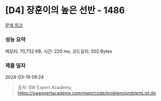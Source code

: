 # [D4] 장훈이의 높은 선반 - 1486 

[문제 링크](https://swexpertacademy.com/main/code/problem/problemDetail.do?contestProbId=AV2b7Yf6ABcBBASw) 

### 성능 요약

메모리: 70,732 KB, 시간: 220 ms, 코드길이: 502 Bytes

### 제출 일자

2024-03-19 09:24



> 출처: SW Expert Academy, https://swexpertacademy.com/main/code/problem/problemList.do